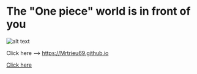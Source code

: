 <h1>The "One piece" world is in front of you</h1>


![alt text](https://www.kindpng.com/picc/m/37-375359_one-piece-logo-hd-wallpapers-free-for-desktops.png)

Click here --> https://Mrtrieu69.github.io

[Click here](https://Mrtrieu69.github.io)

